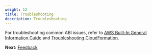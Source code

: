 ```yaml
---
weight: 12
title: Troubleshooting
description: Troubleshooting
---
```


For troubleshooting common ABI issues, refer to [AWS Built-In General Information Guide](http://link-to-reference-architecture) and [Troubleshooting CloudFormation](https://docs.aws.amazon.com/AWSCloudFormation/latest/UserGuide/troubleshooting.html).


**Next:** [Feedback](/feedback/index.html)
